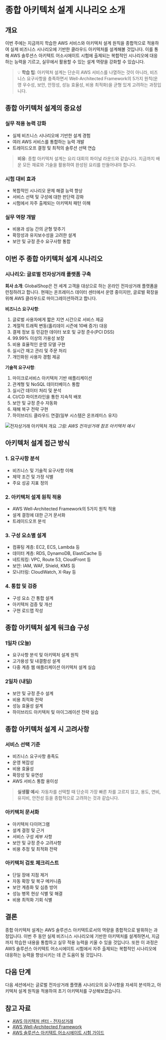 # 종합 아키텍처 설계 시나리오 소개

## 개요
이번 주에는 지금까지 학습한 AWS 서비스와 아키텍처 설계 원칙을 종합적으로 적용하여 실제 비즈니스 시나리오에 기반한 클라우드 아키텍처를 설계해볼 것입니다. 이를 통해 AWS 솔루션스 아키텍트 어소시에이트 시험에 출제되는 복합적인 시나리오에 대응하는 능력을 기르고, 실무에서 활용할 수 있는 설계 역량을 강화할 수 있습니다.

> 💡 **학습 팁**: 아키텍처 설계는 단순히 AWS 서비스를 나열하는 것이 아니라, 비즈니스 요구사항을 충족하면서 Well-Architected Framework의 5가지 원칙(운영 우수성, 보안, 안정성, 성능 효율성, 비용 최적화)을 균형 있게 고려하는 과정입니다.

## 종합 아키텍처 설계의 중요성

### 실무 적용 능력 강화
- 실제 비즈니스 시나리오에 기반한 설계 경험
- 여러 AWS 서비스를 통합하는 능력 개발
- 트레이드오프 결정 및 최적의 솔루션 선택 연습

> **비유**: 종합 아키텍처 설계는 요리 대회의 파이널 라운드와 같습니다. 지금까지 배운 모든 재료와 기술을 활용하여 완성된 요리를 만들어내야 합니다.

### 시험 대비 효과
- 복합적인 시나리오 문제 해결 능력 향상
- 서비스 선택 및 구성에 대한 판단력 강화
- 시험에서 자주 출제되는 아키텍처 패턴 이해

### 실무 역량 개발
- 비용과 성능 간의 균형 맞추기
- 확장성과 유지보수성을 고려한 설계
- 보안 및 규정 준수 요구사항 통합

## 이번 주 종합 아키텍처 설계 시나리오

### 시나리오: 글로벌 전자상거래 플랫폼 구축

**회사 소개**: GlobalShop은 전 세계 고객을 대상으로 하는 온라인 전자상거래 플랫폼을 런칭하려고 합니다. 현재는 온프레미스 데이터 센터에서 운영 중이지만, 글로벌 확장을 위해 AWS 클라우드로 마이그레이션하려고 합니다.

**비즈니스 요구사항**:
1. 글로벌 사용자에게 짧은 지연 시간으로 서비스 제공
2. 계절적 트래픽 변동(홀리데이 시즌에 10배 증가) 대응
3. 결제 정보 등 민감한 데이터 보호 및 규정 준수(PCI DSS)
4. 99.99% 이상의 가용성 보장
5. 비용 효율적인 운영 모델 구현
6. 실시간 재고 관리 및 주문 처리
7. 개인화된 사용자 경험 제공

**기술적 요구사항**:
1. 마이크로서비스 아키텍처 기반 애플리케이션
2. 관계형 및 NoSQL 데이터베이스 통합
3. 실시간 데이터 처리 및 분석
4. CI/CD 파이프라인을 통한 지속적 배포
5. 보안 및 규정 준수 자동화
6. 재해 복구 전략 구현
7. 하이브리드 클라우드 연결(일부 시스템은 온프레미스 유지)

![전자상거래 아키텍처 개요](https://d1.awsstatic.com/architecture-diagrams/ArchitectureDiagrams/aws-reference-architecture-for-ecommerce-ra.70f9901d0c0a80d91bc7b4c3a5144e6b9d6d0679.png)
*그림: AWS 전자상거래 참조 아키텍처 예시*

## 아키텍처 설계 접근 방식

### 1. 요구사항 분석
- 비즈니스 및 기술적 요구사항 이해
- 제약 조건 및 가정 식별
- 주요 성공 지표 정의

### 2. 아키텍처 설계 원칙 적용
- AWS Well-Architected Framework의 5가지 원칙 적용
- 설계 결정에 대한 근거 문서화
- 트레이드오프 분석

### 3. 구성 요소별 설계
- 컴퓨팅 계층: EC2, ECS, Lambda 등
- 데이터 계층: RDS, DynamoDB, ElastiCache 등
- 네트워킹: VPC, Route 53, CloudFront 등
- 보안: IAM, WAF, Shield, KMS 등
- 모니터링: CloudWatch, X-Ray 등

### 4. 통합 및 검증
- 구성 요소 간 통합 설계
- 아키텍처 검증 및 개선
- 구현 로드맵 작성

## 종합 아키텍처 설계 워크숍 구성

### 1일차 (오늘)
- 요구사항 분석 및 아키텍처 설계 원칙
- 고가용성 및 내결함성 설계
- 다중 계층 웹 애플리케이션 아키텍처 설계 실습

### 2일차 (내일)
- 보안 및 규정 준수 설계
- 비용 최적화 전략
- 성능 효율성 설계
- 하이브리드 아키텍처 및 마이그레이션 전략 실습

## 종합 아키텍처 설계 시 고려사항

### 서비스 선택 기준
- 비즈니스 요구사항 충족도
- 운영 복잡성
- 비용 효율성
- 확장성 및 유연성
- AWS 서비스 통합 용이성

> **실생활 예시**: 자동차를 선택할 때 단순히 가장 빠른 차를 고르지 않고, 용도, 연비, 유지비, 안전성 등을 종합적으로 고려하는 것과 같습니다.

### 아키텍처 문서화
- 아키텍처 다이어그램
- 설계 결정 및 근거
- 서비스 구성 세부 사항
- 보안 및 규정 준수 고려사항
- 비용 추정 및 최적화 전략

### 아키텍처 검토 체크리스트
- 단일 장애 지점 제거
- 자동 확장 및 복구 메커니즘
- 보안 계층화 및 심층 방어
- 성능 병목 현상 식별 및 해결
- 비용 최적화 기회 식별

## 결론
종합 아키텍처 설계는 AWS 솔루션스 아키텍트로서의 역량을 종합적으로 발휘하는 과정입니다. 이번 주 동안 실제 비즈니스 시나리오에 기반한 아키텍처를 설계하면서, 지금까지 학습한 내용을 통합하고 실무 적용 능력을 키울 수 있을 것입니다. 또한 이 과정은 AWS 솔루션스 아키텍트 어소시에이트 시험에서 자주 출제되는 복합적인 시나리오에 대응하는 능력을 향상시키는 데 큰 도움이 될 것입니다.

## 다음 단계
다음 세션에서는 글로벌 전자상거래 플랫폼 시나리오의 요구사항을 자세히 분석하고, 아키텍처 설계 원칙을 적용하여 초기 아키텍처를 구상해보겠습니다.

## 참고 자료
- [AWS 아키텍처 센터 - 전자상거래](https://aws.amazon.com/ko/architecture/retail-ecommerce/)
- [AWS Well-Architected Framework](https://aws.amazon.com/ko/architecture/well-architected/)
- [AWS 솔루션스 아키텍트 어소시에이트 시험 가이드](https://d1.awsstatic.com/ko_KR/training-and-certification/docs-sa-assoc/AWS-Certified-Solutions-Architect-Associate_Exam-Guide.pdf)